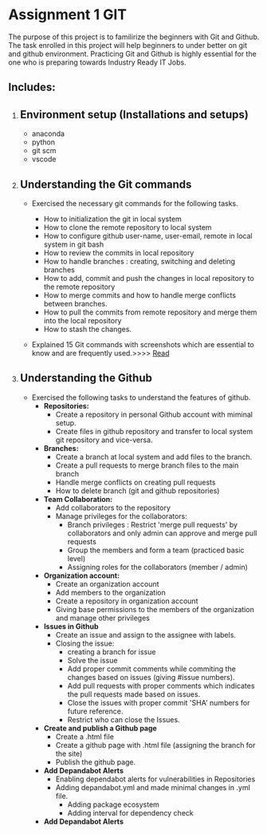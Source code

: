 # Assignment 1 GIT

The purpose of this project is to familirize the beginners with Git and Github. The task enrolled in this project will help beginners to under better on git and github environment. Practicing Git and Github is highly essential for the one who is preparing towards Industry Ready IT Jobs.

## Includes:

1. Environment setup (Installations and setups)
   - 
   - anaconda
   - python
   - git scm
   - vscode

2. Understanding the Git commands
   - 
   - Exercised the necessary git commands for the following tasks.
      - How to initialization the git in local system
      - How to clone the remote repository to local system
      - How to configure github user-name, user-email, remote in local system in git bash
      - How to review the commits in local repository
      - How to handle branches : creating, switching and deleting branches
      - How to add, commit and push the changes in local repository to the remote repository
      - How to merge commits and how to handle merge conflicts between branches.
      - How to pull the commits from remote repository and merge them into the local repository
      - How to stash the changes.

   - Explained 15 Git commands with screenshots which are essential to know and are frequently used.>>>> [Read](https://github.com/sujitha-testorg/Assignment1-GIT/blob/main/Task1_gitcommands.md)
 
3. Understanding the Github
   - 
   - Exercised the following tasks to understand the features of github.
      - **Repositories:**
         - Create a repository in personal Github account with miminal setup.
         - Create files in github repository and transfer to local system git repository and vice-versa.
      - **Branches:**
         - Create a branch at local system and add files to the branch.
         - Create a pull requests to merge branch files to the main branch
         - Handle merge conflicts on creating pull requests
         - How to delete branch (git and github repositories)
      - **Team Collaboration:**
         - Add collaborators to the repository
         - Manage privileges for the collaborators:
           - Branch privileges : Restrict 'merge pull requests' by collaborators and only admin can approve and merge pull requests
           - Group the members and form a team (practiced basic level)
           - Assigning roles for the collaborators (member / admin)
      - **Organization account:**
         - Create an organization account
         - Add members to the organization
         - Create a repository in organization account
         - Giving base permissions to the members of the organization and manage other privileges
      - **Issues in Github**
         - Create an issue and assign to the assignee with labels.
         - Closing the issue:
            - creating a branch for issue
            - Solve the issue
            - Add proper commit comments while commiting the changes based on issues (giving #issue numbers).
            - Add pull requests with proper comments which indicates the pull requests made based on issues.
            - Close the issues with proper commit 'SHA' numbers for future reference.
            - Restrict who can close the Issues.
      - **Create and publish a Github page**
         - Create a .html file
         - Create a github page with .html file (assigning the branch for the site)
         - Publish the github page.
      - **Add Depandabot Alerts**
         - Enabling dependabot alerts for vulnerabilities in Repositories
         - Adding depandabot.yml and made minimal changes in .yml file.
            - Adding package ecosystem
            - Adding interval for dependency check
      - **Add Depandabot Alerts**  




